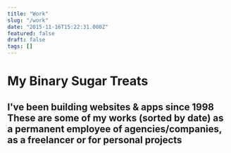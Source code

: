 ```yaml
---
title: "Work"
slug: "/work"
date: "2015-11-16T15:22:31.000Z"
featured: false
draft: false
tags: []
---
```


<h1>My Binary Sugar Treats</h1>
<h2>I've been building websites & apps since 1998<br />These are some of my works (<strong>sorted by date</strong>) as a permanent employee of agencies/companies, as a freelancer or for personal projects</h2>

